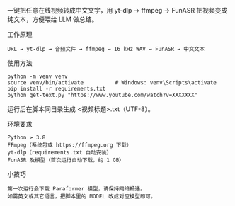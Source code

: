 一键把任意在线视频转成中文文字，用 yt-dlp → ffmpeg → FunASR 把视频变成纯文本，方便喂给 LLM 做总结。

工作原理
```
URL → yt-dlp → 音频文件 → ffmpeg → 16 kHz WAV → FunASR → 中文文本
```

使用方法
```
python -m venv venv
source venv/bin/activate          # Windows: venv\Scripts\activate
pip install -r requirements.txt
python get-text.py "https://www.youtube.com/watch?v=XXXXXXX"
```
运行后在脚本同目录生成 <视频标题>.txt（UTF-8）。

环境要求
```
Python ≥ 3.8
FFmpeg（系统包或 https://ffmpeg.org 下载）
yt-dlp（requirements.txt 自动安装）
FunASR 及模型（首次运行自动下载，约 1 GB）
```

小技巧
```
第一次运行会下载 Paraformer 模型，请保持网络畅通。
如需英文或其它语言，把脚本里的 MODEL 改成对应模型即可。
```
